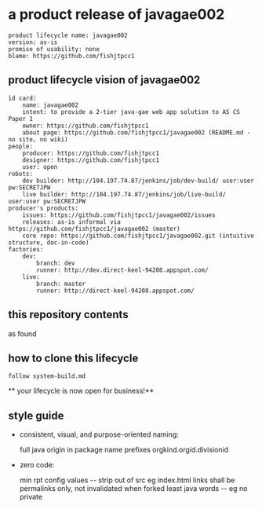 # a product release of javagae002

    product lifecycle name: javagae002
    version: as-is
    promise of usability: none
    blame: https://github.com/fishjtpcc1


## product lifecycle vision of javagae002

    id card:
        name: javagae002
        intent: to provide a 2-tier java-gae web app solution to AS CS Paper 1
        owner: https://github.com/fishjtpcc1
        about page: https://github.com/fishjtpcc1/javagae002 (README.md - no site, no wiki)
    people:
        producer: https://github.com/fishjtpcc1
        designer: https://github.com/fishjtpcc1
        user: open
    robots:
        dev builder: http://104.197.74.87/jenkins/job/dev-build/ user:user pw:SECRETJPW
        live builder: http://104.197.74.87/jenkins/job/live-build/ user:user pw:SECRETJPW
    producer's products:
        issues: https://github.com/fishjtpcc1/javagae002/issues
        releases: as-is informal via https://github.com/fishjtpcc1/javagae002 (master)
        core repo: https://github.com/fishjtpcc1/javagae002.git (intuitive structure, doc-in-code)
    factories:
        dev:
            branch: dev 
            runner: http://dev.direct-keel-94208.appspot.com/
        live:
            branch: master
            runner: http://direct-keel-94208.appspot.com/

## this repository contents
as found


## how to clone this lifecycle

    follow system-build.md

** your lifecycle is now open for business!**

## style guide

* consistent, visual, and purpose-oriented naming:

    full java origin in package name prefixes orgkind.orgid.divisionid
    
* zero code:

    min rpt config values -- strip out of src eg index.html links shall be permalinks only, not invalidated when forked
    least java words -- eg no private


